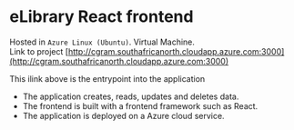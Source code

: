 # eLibrary React frontend

Hosted in `Azure Linux (Ubuntu)`. Virtual Machine.  
Link to project [http://cgram.southafricanorth.cloudapp.azure.com:3000](http://cgram.southafricanorth.cloudapp.azure.com:3000)

This ilink above is the entrypoint into the application



* The application  creates,  reads,  updates  and  deletes data. 
* The frontend is built  with  a  frontend  framework  such as  React. 
* The application  is  deployed  on  a  Azure cloud service.


